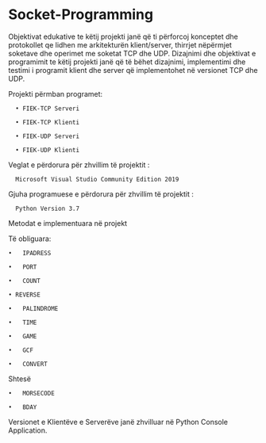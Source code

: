 # Socket-Programming

Objektivat edukative te këtij projekti janë që ti përforcoj konceptet dhe protokollet qe lidhen me
arkitekturën klient/server, thirrjet nëpërmjet soketave dhe operimet me soketat TCP dhe UDP.
Dizajnimi dhe objektivat e programimit te këtij projekti janë që të bëhet dizajnimi, implementimi dhe testimi i programit klient dhe server që implementohet në versionet TCP dhe UDP.

Projekti përmban programet:

      •	FIEK-TCP Serveri

      •	FIEK-TCP Klienti

      •	FIEK-UDP Serveri

      •	FIEK-UDP Klienti

Veglat e përdorura për zhvillim të projektit :

      Microsoft Visual Studio Community Edition 2019

Gjuha programuese e përdorura për zhvillim të projektit :

      Python Version 3.7

Metodat e implementuara në projekt

Të obliguara:

    •	IPADRESS
    
    •	PORT
    
    •	COUNT
    
    • REVERSE
    
    •	PALINDROME
    
    •	TIME
    
    •	GAME
    
    •	GCF
    
    •	CONVERT
    
Shtesë

    •	MORSECODE

    •	BDAY
  

Versionet e Klientëve e Serverëve janë zhvilluar në Python Console Application.
